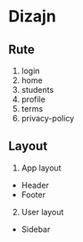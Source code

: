 # Dizajn

## Rute

1. login
2. home
3. students
4. profile
5. terms
6. privacy-policy

## Layout

1. App layout

- Header
- Footer

2. User layout

- Sidebar
